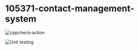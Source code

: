 # 105371-contact-management-system
![cppcheck-action](https://github.com/ArchanaGRR/105371-contact-management-system/workflows/cppcheck-action/badge.svg)

![Unit testing](https://github.com/ArchanaGRR/105371-contact-management-system/workflows/Unit%20testing/badge.svg)
